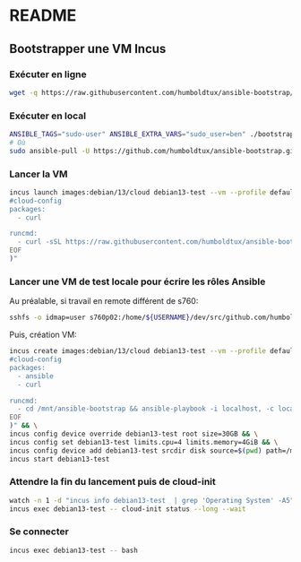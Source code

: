 # README

## Bootstrapper une VM Incus

### Exécuter en ligne

```bash
wget -q https://raw.githubusercontent.com/humboldtux/ansible-bootstrap/main/bootstrap-ansible.sh -O- | sudo bash -
```

### Exécuter en local

```bash
ANSIBLE_TAGS="sudo-user" ANSIBLE_EXTRA_VARS="sudo_user=ben" ./bootstrap-ansible.sh
# Où
sudo ansible-pull -U https://github.com/humboldtux/ansible-bootstrap.git -C main -i localhost, -d /opt/ansible playbook.yml --tags "desktop" --extra-vars "sudo_user=ben"
```

### Lancer la VM

```bash
incus launch images:debian/13/cloud debian13-test --vm --profile default --config=cloud-init.user-data="$(cat <<EOF
#cloud-config
packages:
  - curl

runcmd:
  - curl -sSL https://raw.githubusercontent.com/humboldtux/ansible-bootstrap/main/bootstrap-ansible.sh | bash
EOF
)"
```

### Lancer une VM de test locale pour écrire les rôles Ansible

Au préalable, si travail en remote différent de s760:

```bash
sshfs -o idmap=user s760p02:/home/${USERNAME}/dev/src/github.com/humboldtux/ansible-bootstrap /home/${USERNAME}/dev/src/github.com/humboldtux/ansible-bootstrap
```

Puis, création VM:

```bash
incus create images:debian/13/cloud debian13-test --vm --profile default --config=cloud-init.user-data="$(cat <<EOF
#cloud-config
packages:
  - ansible
  - curl

runcmd:
  - cd /mnt/ansible-bootstrap && ansible-playbook -i localhost, -c local playbook.yml --tags "base" --extra-vars "sudo_user=ben"
EOF
)" && \
incus config device override debian13-test root size=30GB && \
incus config set debian13-test limits.cpu=4 limits.memory=4GiB && \
incus config device add debian13-test srcdir disk source=$(pwd) path=/mnt/ansible-bootstrap && \
incus start debian13-test
```

### Attendre la fin du lancement puis de cloud-init

```bash
watch -n 1 -d "incus info debian13-test  | grep 'Operating System' -A5" && \
incus exec debian13-test -- cloud-init status --long --wait
```

### Se connecter

```bash
incus exec debian13-test -- bash
```

